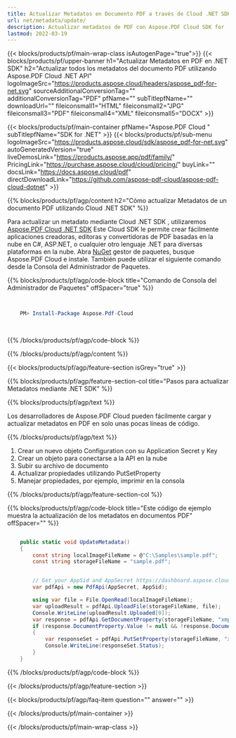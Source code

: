 ```yaml
---
title: Actualizar Metadatos en Documento PDF a través de Cloud .NET SDK
url: net/metadata/update/
description: Actualizar metadatos de PDF con Aspose.PDF Cloud SDK for .NET. Modificar propiedades del documento de manera programativa.
lastmod: 2022-03-19
---
```


{{< blocks/products/pf/main-wrap-class isAutogenPage="true">}}
{{< blocks/products/pf/upper-banner h1="Actualizar Metadatos en PDF en .NET SDK" h2="Actualizar todos los metadatos del documento PDF utilizando Aspose.PDF Cloud .NET API" logoImageSrc="https://products.aspose.cloud/headers/aspose_pdf-for-net.svg" sourceAdditionalConversionTag="" additionalConversionTag="PDF" pfName="" subTitlepfName="" downloadUrl="" fileiconsmall1="HTML" fileiconsmall2="JPG" fileiconsmall3="PDF" fileiconsmall4="XML" fileiconsmall5="DOCX" >}}

{{< blocks/products/pf/main-container pfName="Aspose.PDF Cloud " subTitlepfName="SDK for .NET" >}}
{{< blocks/products/pf/sub-menu logoImageSrc="https://products.aspose.cloud/sdk/aspose_pdf-for-net.svg"
autoGeneratedVersion="true"
liveDemosLink="https://products.aspose.app/pdf/family/" PricingLink="https://purchase.aspose.cloud/cloud/pricing/" buyLink="" docsLink="https://docs.aspose.cloud/pdf"  directDownloadLink="https://github.com/aspose-pdf-cloud/aspose-pdf-cloud-dotnet" >}}

{{% blocks/products/pf/agp/content h2="Cómo actualizar Metadatos de un documento PDF utilizando Cloud .NET SDK" %}}

Para actualizar un metadato mediante Cloud .NET SDK , utilizaremos
[Aspose.PDF Cloud .NET SDK](https://products.aspose.cloud/pdf/net/)
Este Cloud SDK le permite crear fácilmente aplicaciones creadoras, editoras y convertidoras de PDF basadas en la nube en C#, ASP.NET, o cualquier otro lenguaje .NET para diversas plataformas en la nube. Abra
[NuGet](https://www.nuget.org/packages/Aspose.Pdf-Cloud)
gestor de paquetes, busque
Aspose.PDF Cloud
e instale. También puede utilizar el siguiente comando desde la Consola del Administrador de Paquetes.

{{% blocks/products/pf/agp/code-block title="Comando de Consola del Administrador de Paquetes" offSpacer="true" %}}

```powershell

     
    PM> Install-Package Aspose.Pdf-Cloud
     
     

```

{{% /blocks/products/pf/agp/code-block %}}

{{% /blocks/products/pf/agp/content %}}

{{< blocks/products/pf/agp/feature-section isGrey="true" >}}

{{% blocks/products/pf/agp/feature-section-col title="Pasos para actualizar Metadatos mediante .NET SDK" %}}

{{% blocks/products/pf/agp/text %}}

Los desarrolladores de Aspose.PDF Cloud pueden fácilmente cargar y actualizar metadatos en PDF en solo unas pocas líneas de código.

{{% /blocks/products/pf/agp/text %}}

1. Crear un nuevo objeto Configuration con su Application Secret y Key
1. Crear un objeto para conectarse a la API en la nube
1. Subir su archivo de documento
1. Actualizar propiedades utilizando PutSetProperty
1. Manejar propiedades, por ejemplo, imprimir en la consola

{{% /blocks/products/pf/agp/feature-section-col %}}



{{% blocks/products/pf/agp/code-block title="Este código de ejemplo muestra la actualización de los metadatos en documentos PDF" offSpacer="" %}}

```cs

    public static void UpdateMetadata()
    {
        const string localImageFileName = @"C:\Samples\sample.pdf";
        const string storageFileName = "sample.pdf";


        // Get your AppSid and AppSecret https://dashboard.aspose.cloud (free registration required).
        var pdfApi = new PdfApi(AppSecret, AppSid);

        using var file = File.OpenRead(localImageFileName);
        var uploadResult = pdfApi.UploadFile(storageFileName, file);
        Console.WriteLine(uploadResult.Uploaded[0]);
        var response = pdfApi.GetDocumentProperty(storageFileName, "xmp:ArchiveType");
        if (response.DocumentProperty.Value != null && !response.DocumentProperty.Value.StartsWith("Aspose"))
        {
            var responseSet = pdfApi.PutSetProperty(storageFileName, "xmp:ArchiveType", "Aspose Sample Document");
            Console.WriteLine(responseSet.Status);
        }
    }
```

{{% /blocks/products/pf/agp/code-block %}}

{{< /blocks/products/pf/agp/feature-section >}}

{{< blocks/products/pf/agp/faq-item question="" answer="" >}}

{{< /blocks/products/pf/main-container >}}

{{< /blocks/products/pf/main-wrap-class >}}

